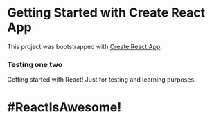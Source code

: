 # Getting Started with Create React App

This project was bootstrapped with [Create React App](https://github.com/facebook/create-react-app).

### Testing one two
Getting started with React! Just for testing and learning purposes.

# #ReactIsAwesome!
